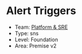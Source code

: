 # Alert Triggers
* Team: [Platform & SRE](./../teams/platform.md)
* Type: sns
* Level: Foundation
* Area: Premise v2
